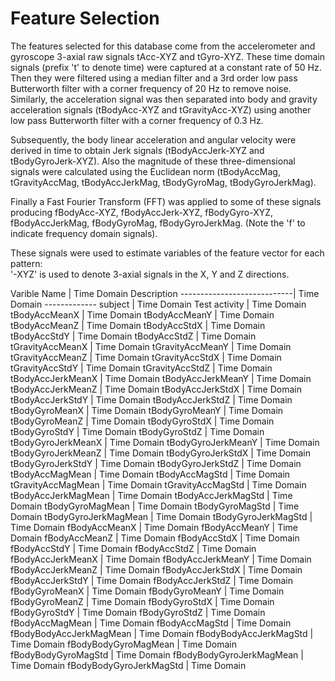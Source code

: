 Feature Selection 
=================

The features selected for this database come from the accelerometer and gyroscope 3-axial raw signals tAcc-XYZ and tGyro-XYZ. These time domain signals (prefix 't' to denote time) were captured at a constant rate of 50 Hz. Then they were filtered using a median filter and a 3rd order low pass Butterworth filter with a corner frequency of 20 Hz to remove noise. Similarly, the acceleration signal was then separated into body and gravity acceleration signals (tBodyAcc-XYZ and tGravityAcc-XYZ) using another low pass Butterworth filter with a corner frequency of 0.3 Hz. 

Subsequently, the body linear acceleration and angular velocity were derived in time to obtain Jerk signals (tBodyAccJerk-XYZ and tBodyGyroJerk-XYZ). Also the magnitude of these three-dimensional signals were calculated using the Euclidean norm (tBodyAccMag, tGravityAccMag, tBodyAccJerkMag, tBodyGyroMag, tBodyGyroJerkMag). 

Finally a Fast Fourier Transform (FFT) was applied to some of these signals producing fBodyAcc-XYZ, fBodyAccJerk-XYZ, fBodyGyro-XYZ, fBodyAccJerkMag, fBodyGyroMag, fBodyGyroJerkMag. (Note the 'f' to indicate frequency domain signals). 

These signals were used to estimate variables of the feature vector for each pattern:  
'-XYZ' is used to denote 3-axial signals in the X, Y and Z directions.

Varible Name                | Time Domain Description
----------------------------| Time Domain -------------
subject                     | Time Domain Test 
activity                    | Time Domain
tBodyAccMeanX               | Time Domain
tBodyAccMeanY               | Time Domain
tBodyAccMeanZ               | Time Domain
tBodyAccStdX                | Time Domain
tBodyAccStdY                | Time Domain
tBodyAccStdZ                | Time Domain
tGravityAccMeanX            | Time Domain
tGravityAccMeanY            | Time Domain
tGravityAccMeanZ            | Time Domain
tGravityAccStdX             | Time Domain
tGravityAccStdY             | Time Domain
tGravityAccStdZ             | Time Domain
tBodyAccJerkMeanX           | Time Domain
tBodyAccJerkMeanY           | Time Domain
tBodyAccJerkMeanZ           | Time Domain
tBodyAccJerkStdX            | Time Domain
tBodyAccJerkStdY            | Time Domain
tBodyAccJerkStdZ            | Time Domain
tBodyGyroMeanX              | Time Domain
tBodyGyroMeanY              | Time Domain
tBodyGyroMeanZ              | Time Domain
tBodyGyroStdX               | Time Domain
tBodyGyroStdY               | Time Domain
tBodyGyroStdZ               | Time Domain
tBodyGyroJerkMeanX          | Time Domain
tBodyGyroJerkMeanY          | Time Domain
tBodyGyroJerkMeanZ          | Time Domain
tBodyGyroJerkStdX           | Time Domain
tBodyGyroJerkStdY           | Time Domain
tBodyGyroJerkStdZ           | Time Domain
tBodyAccMagMean             | Time Domain
tBodyAccMagStd              | Time Domain        
tGravityAccMagMean          | Time Domain
tGravityAccMagStd           | Time Domain
tBodyAccJerkMagMean         | Time Domain
tBodyAccJerkMagStd          | Time Domain
tBodyGyroMagMean            | Time Domain
tBodyGyroMagStd             | Time Domain
tBodyGyroJerkMagMean        | Time Domain
tBodyGyroJerkMagStd         | Time Domain
fBodyAccMeanX               | Time Domain
fBodyAccMeanY               | Time Domain
fBodyAccMeanZ               | Time Domain
fBodyAccStdX                | Time Domain
fBodyAccStdY                | Time Domain
fBodyAccStdZ                | Time Domain
fBodyAccJerkMeanX           | Time Domain
fBodyAccJerkMeanY           | Time Domain
fBodyAccJerkMeanZ           | Time Domain
fBodyAccJerkStdX            | Time Domain
fBodyAccJerkStdY            | Time Domain
fBodyAccJerkStdZ            | Time Domain
fBodyGyroMeanX              | Time Domain
fBodyGyroMeanY              | Time Domain
fBodyGyroMeanZ              | Time Domain
fBodyGyroStdX               | Time Domain
fBodyGyroStdY               | Time Domain
fBodyGyroStdZ               | Time Domain
fBodyAccMagMean             | Time Domain
fBodyAccMagStd              | Time Domain
fBodyBodyAccJerkMagMean     | Time Domain
fBodyBodyAccJerkMagStd      | Time Domain
fBodyBodyGyroMagMean        | Time Domain
fBodyBodyGyroMagStd         | Time Domain
fBodyBodyGyroJerkMagMean    | Time Domain
fBodyBodyGyroJerkMagStd     | Time Domain

